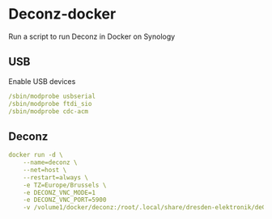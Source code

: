 # Deconz-docker
Run a script to run Deconz in Docker on Synology
## USB
Enable USB devices
```yaml
/sbin/modprobe usbserial
/sbin/modprobe ftdi_sio
/sbin/modprobe cdc-acm
```

## Deconz
```yaml
docker run -d \
    --name=deconz \
    --net=host \
    --restart=always \
    -e TZ=Europe/Brussels \
    -e DECONZ_VNC_MODE=1
    -e DECONZ_VNC_PORT=5900
    -v /volume1/docker/deconz:/root/.local/share/dresden-elektronik/deCONZ \
```
